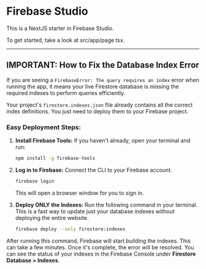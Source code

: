 # Firebase Studio

This is a NextJS starter in Firebase Studio.

To get started, take a look at src/app/page.tsx.

---

## IMPORTANT: How to Fix the Database Index Error

If you are seeing a `FirebaseError: The query requires an index` error when running the app, it means your live Firestore database is missing the required indexes to perform queries efficiently.

Your project's `firestore.indexes.json` file already contains all the correct index definitions. You just need to deploy them to your Firebase project.

### Easy Deployment Steps:

1.  **Install Firebase Tools:** If you haven't already, open your terminal and run:
    ```bash
    npm install -g firebase-tools
    ```

2.  **Log in to Firebase:** Connect the CLI to your Firebase account.
    ```bash
    firebase login
    ```
    This will open a browser window for you to sign in.

3.  **Deploy ONLY the Indexes:** Run the following command in your terminal. This is a fast way to update just your database indexes without deploying the entire website.
    ```bash
    firebase deploy --only firestore:indexes
    ```

After running this command, Firebase will start building the indexes. This can take a few minutes. Once it's complete, the error will be resolved. You can see the status of your indexes in the Firebase Console under **Firestore Database > Indexes**.
